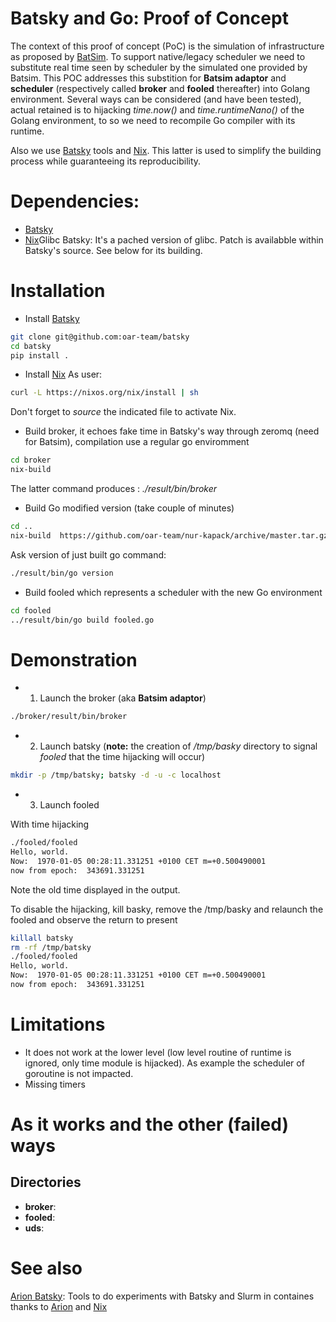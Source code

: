 Batsky and Go: Proof of Concept
=========================================

The context of this proof of concept (PoC) is the simulation of infrastructure as proposed by [BatSim](https://github.com/oar-team/batsim). To support native/legacy scheduler we need to substitute real time seen by scheduler by the simulated one provided by Batsim. This POC addresses this substition for **Batsim adaptor** and  **scheduler** (respectively called  **broker** and **fooled** thereafter) into Golang environment. Several ways can be considered (and have been tested), actual retained is to hijacking *time.now()* and *time.runtimeNano()* of the Golang environment, to so we need to recompile Go compiler with its runtime. 

Also we use [Batsky](https://github.com/oar-team/batsky) tools and [Nix](https://nixos.org/nix/). This latter is used to simplify the building process while guaranteeing its reproducibility.

# Dependencies:
- [Batsky](https://github.com/oar-team/batsky)
- [Nix](https://nixos.org/nix/)Glibc Batsky: It's a pached version of glibc. Patch is availabble within  Batsky's source. See below for its building.

# Installation
- Install [Batsky](https://github.com/oar-team/batsky)

```sh
git clone git@github.com:oar-team/batsky
cd batsky
pip install .
```

- Install [Nix](https://nixos.org/nix/)
As user:

```sh
curl -L https://nixos.org/nix/install | sh
```
Don't forget to *source* the indicated file to activate Nix.


- Build broker, it echoes fake time in Batsky's way through zeromq (need for Batsim), compilation use a regular go enviromment
```sh
cd broker
nix-build
```
The latter command produces : *./result/bin/broker* 

- Build Go modified version (take couple of minutes)
```sh
cd ..
nix-build  https://github.com/oar-team/nur-kapack/archive/master.tar.gz --arg pkgs 'import (fetchTarball "https://github.com/NixOS/nixpkgs/archive/release-20.03.tar.gz") {}' -A go_1_14-batsky
```
Ask version of just built go command:
```sh
./result/bin/go version
```

- Build fooled which represents a scheduler with the new Go environment 

```sh
cd fooled
../result/bin/go build fooled.go
```

# Demonstration
- 1) Launch the broker (aka  **Batsim adaptor**)
```sh
./broker/result/bin/broker
```
- 2) Launch batsky (**note:** the creation of */tmp/basky* directory to signal *fooled* that the time hijacking will occur)
```sh
mkdir -p /tmp/batsky; batsky -d -u -c localhost
```

- 3) Launch fooled

With time hijacking

```sh
./fooled/fooled
Hello, world.
Now:  1970-01-05 00:28:11.331251 +0100 CET m=+0.500490001
now from epoch:  343691.331251
```
Note the old time displayed in the output.

To disable the hijacking, kill basky, remove the /tmp/basky and relaunch the fooled and observe the return to present
```sh
killall batsky
rm -rf /tmp/batsky
./fooled/fooled 
Hello, world.
Now:  1970-01-05 00:28:11.331251 +0100 CET m=+0.500490001
now from epoch:  343691.331251
```

# Limitations
- It does not work at the lower level (low level routine of runtime is ignored, only time module is hijacked). As example the scheduler of goroutine is not impacted. 
- Missing timers 

# As it works and the other (failed) ways

## Directories
- **broker**: 
- **fooled**:
- **uds**:

# See also
[Arion Batsky](https://github.com/oar-team/arion-batsky): Tools to do experiments with Batsky and Slurm in containes thanks to [Arion](https://github.com/hercules-ci/arion) and [Nix](https://nixos.org/nix/)


